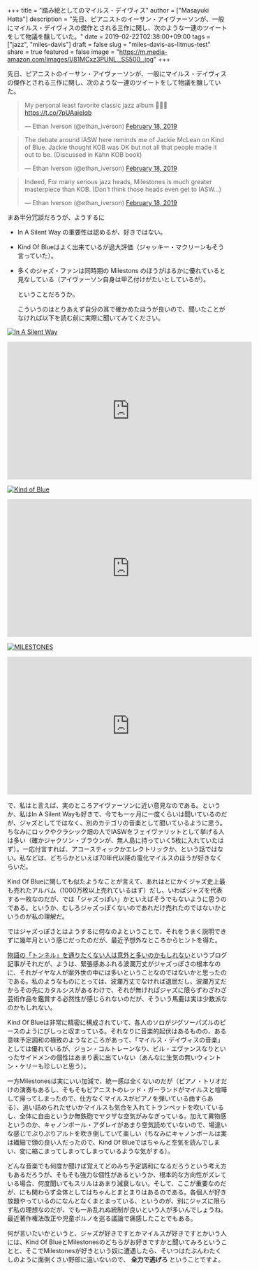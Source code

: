+++
title = "踏み絵としてのマイルス・デイヴィス"
author = ["Masayuki Hatta"]
description = "先日、ピアニストのイーサン・アイヴァーソンが、一般にマイルス・デイヴィスの傑作とされる三作に関し、次のような一連のツイートをして物議を醸していた。"
date = 2019-02-22T02:38:00+09:00
tags = ["jazz", "miles-davis"]
draft = false
slug = "miles-davis-as-litmus-test"
share = true
featured = false
image = "https://m.media-amazon.com/images/I/81MCxz3PUNL._SS500_.jpg"
+++

先日、ピアニストのイーサン・アイヴァーソンが、一般にマイルス・デイヴィスの傑作とされる三作に関し、次のような一連のツイートをして物議を醸していた。

<blockquote class="twitter-tweet"><p lang="en" dir="ltr">My personal least favorite classic jazz album 🙁😂🎂 <a href="https://t.co/7pUAajeIqb">https://t.co/7pUAajeIqb</a></p>&mdash; Ethan Iverson (@ethan_iverson) <a href="https://twitter.com/ethan_iverson/status/1097562783812603908?ref_src=twsrc%5Etfw">February 18, 2019</a></blockquote> <script async src="https://platform.twitter.com/widgets.js" charset="utf-8"></script>

<blockquote class="twitter-tweet"><p lang="en" dir="ltr">The debate around IASW here reminds me of Jackie McLean on Kind of Blue. Jackie thought KOB was OK but not all that people made it out to be. (Discussed in Kahn KOB book)</p>&mdash; Ethan Iverson (@ethan_iverson) <a href="https://twitter.com/ethan_iverson/status/1097627022845755392?ref_src=twsrc%5Etfw">February 18, 2019</a></blockquote> <script async src="https://platform.twitter.com/widgets.js" charset="utf-8"></script>

<blockquote class="twitter-tweet"><p lang="en" dir="ltr">Indeed, For many serious jazz heads, Milestones is much greater masterpiece than KOB. (Don’t think those heads even get to IASW...)</p>&mdash; Ethan Iverson (@ethan_iverson) <a href="https://twitter.com/ethan_iverson/status/1097627535196733440?ref_src=twsrc%5Etfw">February 18, 2019</a></blockquote> <script async src="https://platform.twitter.com/widgets.js" charset="utf-8"></script>

まあ半分冗談だろうが、ようするに

-   In A Silent Way の重要性は認めるが、好きではない。
-   Kind Of Blueはよく出来ているが過大評価（ジャッキー・マクリーンもそう言っていた）。
-   多くのジャズ・ファンは同時期の Milestons のほうがはるかに優れていると見なしている（アイヴァーソン自身は甲乙付けがたいとしているが）。

    ということだろうか。

    こういうのはとりあえず自分の耳で確かめたほうが良いので、聞いたことがなければ以下を読む前に実際に聞いてみてください。

<a href="http://www.amazon.co.jp/exec/obidos/ASIN/B076VL917J/myhumangetsme-22/ref=nosim/" name="amazletlink" target="_blank"><img src="https://images-fe.ssl-images-amazon.com/images/I/51khV2oZCjL.jpg" alt="In A Silent Way" style="border: none;" /></a>

<iframe width="560" height="315" src="https://www.youtube.com/embed/YHesqaMhh34" frameborder="0" allow="accelerometer; autoplay; encrypted-media; gyroscope; picture-in-picture" allowfullscreen></iframe>

<a href="http://www.amazon.co.jp/exec/obidos/ASIN/B077BR721Q/myhumangetsme-22/ref=nosim/" name="amazletlink" target="_blank"><img src="https://images-fe.ssl-images-amazon.com/images/I/613HM66DtJL.jpg" alt="Kind of Blue" style="border: none;" /></a>

<iframe width="560" height="315" src="https://www.youtube.com/embed/VQ5uo9_OijY" frameborder="0" allow="accelerometer; autoplay; encrypted-media; gyroscope; picture-in-picture" allowfullscreen></iframe>

<a href="http://www.amazon.co.jp/exec/obidos/ASIN/B001U14IO2/myhumangetsme-22/ref=nosim/" name="amazletlink" target="_blank"><img src="https://images-fe.ssl-images-amazon.com/images/I/51H4DVuNX4L.jpg" alt="MILESTONES" style="border: none;" /></a>

<iframe width="560" height="315" src="https://www.youtube.com/embed/Sk1qNEPKILw" frameborder="0" allow="accelerometer; autoplay; encrypted-media; gyroscope; picture-in-picture" allowfullscreen></iframe>

で、私はと言えば、実のところアイヴァーソンに近い意見なのである。というか、私はIn A Silent Wayも好きで、今でも一ヶ月に一度くらいは聞いているのだが、ジャズとしてではなく、別のカテゴリの音楽として聞いているように思う。ちなみにロックやクラシック畑の人でIASWをフェイヴァリットとして挙げる人は多い（確かジャクソン・ブラウンが、無人島に持っていく5枚に入れていたはず）。一応付言すれば、アコースティックかエレクトリックか、という話ではない。私などは、どちらかといえば70年代以降の電化マイルスのほうが好きなくらいだ。

Kind Of Blueに関しても似たようなことが言えて、あれはとにかくジャズ史上最も売れたアルバム（1000万枚以上売れているはず）だし、いわばジャズを代表する一枚なのだが、では「ジャズっぽい」かといえばそうでもないように思うのである。というか、むしろジャズっぽくないのであれだけ売れたのではないかというのが私の理解だ。

ではジャズっぽさとはようするに何なのよということで、それをうまく説明できずに幾年月という感じだったのだが、最近予想外なところからヒントを得た。

[物語の「トンネル」を通りたくない人は意外と多いのかもしれない](https://www.jigowatt121.com/entry/2019/02/17/233313)というブログ記事がそれだが、ようは、緊張感あふれる波瀾万丈がジャズっぽさの根本なのに、それがイヤな人が案外世の中には多いということなのではないかと思ったのである。私のようなものにとっては、波瀾万丈でなければ退屈だし、波瀾万丈だからその先にカタルシスがあるわけで、それが無ければジャズに限らずわざわざ芸術作品を鑑賞する必然性が感じられないのだが、そういう馬鹿は実は少数派なのかもしれない。

Kind Of Blueは非常に精密に構成されていて、各人のソロがジグソーパズルのピースのようにぴしっと収まっている。それなりに音楽的起伏はあるものの、ある意味予定調和の極致のようなところがあって、「マイルス・デイヴィスの音楽」としては優れているが、ジョン・コルトレーンなり、ビル・エヴァンスなりといったサイドメンの個性はあまり表に出ていない（あんなに生気の無いウィントン・ケリーも珍しいと思う）。

一方Milestonesは実にいい加減で、統一感は全くないのだが（ピアノ・トリオだけの演奏もあるし、そもそもピアニストのレッド・ガーランドがマイルスと喧嘩して帰ってしまったので、仕方なくマイルスがピアノを弾いている曲すらある）、追い詰められたせいかマイルスも気合を入れてトランペットを吹いているし、全体に自由というか無鉄砲でヤクザな空気がみなぎっている。加えて異物感というのか、キャノンボール・アダレイがあまり空気読めていないので、場違いな感じでぶりぶりアルトを吹き倒していて楽しい（ちなみにキャノンボールは実は繊細で頭の良い人だったので、Kind Of Blueではちゃんと空気を読んでしまい、変に縮こまってしまってしまっているような気がする）。

どんな音楽でも何度か聞けば覚えてどのみち予定調和になるだろうという考え方もあるだろうが、そもそも強力な個性があるというか、根本的な方向性がズレている場合、何度聞いてもスリルはあまり減衰しない。そして、ここが重要なのだが、にも関わらず全体としてはちゃんとまとまりはあるのである。各個人が好き放題やっているのになんとなくまとまっている、というのが、別にジャズに限らず私の理想なのだが、でも一糸乱れぬ統制が良いという人が多いんでしょうね。最近著作権法改正や児童ポルノを巡る議論で痛感したことでもある。

何が言いたいかというと、ジャズが好きですとかマイルスが好きですとかいう人には、Kind Of BlueとMilestonesのどちらがお好きですかと聞いてみろということと、そこでMilestonesが好きという奴に遭遇したら、そいつはたぶんわたくしのように面倒くさい野郎に違いないので、 **全力で逃げろ** ということですよ。
